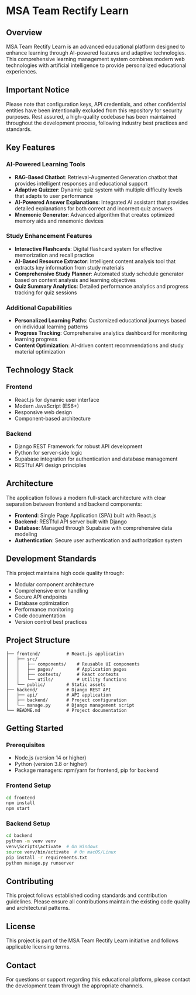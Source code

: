 # MSA Team Rectify Learn

## Overview

MSA Team Rectify Learn is an advanced educational platform designed to enhance learning through AI-powered features and adaptive technologies. This comprehensive learning management system combines modern web technologies with artificial intelligence to provide personalized educational experiences.

## Important Notice

Please note that configuration keys, API credentials, and other confidential entities have been intentionally excluded from this repository for security purposes. Rest assured, a high-quality codebase has been maintained throughout the development process, following industry best practices and standards.

## Key Features

### AI-Powered Learning Tools
- **RAG-Based Chatbot**: Retrieval-Augmented Generation chatbot that provides intelligent responses and educational support
- **Adaptive Quizzer**: Dynamic quiz system with multiple difficulty levels that adapts to user performance
- **AI-Powered Answer Explanations**: Integrated AI assistant that provides detailed explanations for both correct and incorrect quiz answers
- **Mnemonic Generator**: Advanced algorithm that creates optimized memory aids and mnemonic devices

### Study Enhancement Features
- **Interactive Flashcards**: Digital flashcard system for effective memorization and recall practice
- **AI-Based Resource Extractor**: Intelligent content analysis tool that extracts key information from study materials
- **Comprehensive Study Planner**: Automated study schedule generator based on content analysis and learning objectives
- **Quiz Summary Analytics**: Detailed performance analytics and progress tracking for quiz sessions

### Additional Capabilities
- **Personalized Learning Paths**: Customized educational journeys based on individual learning patterns
- **Progress Tracking**: Comprehensive analytics dashboard for monitoring learning progress
- **Content Optimization**: AI-driven content recommendations and study material optimization

## Technology Stack

### Frontend
- React.js for dynamic user interface
- Modern JavaScript (ES6+)
- Responsive web design
- Component-based architecture

### Backend
- Django REST Framework for robust API development
- Python for server-side logic
- Supabase integration for authentication and database management
- RESTful API design principles

## Architecture

The application follows a modern full-stack architecture with clear separation between frontend and backend components:

- **Frontend**: Single Page Application (SPA) built with React.js
- **Backend**: RESTful API server built with Django
- **Database**: Managed through Supabase with comprehensive data modeling
- **Authentication**: Secure user authentication and authorization system

## Development Standards

This project maintains high code quality through:
- Modular component architecture
- Comprehensive error handling
- Secure API endpoints
- Database optimization
- Performance monitoring
- Code documentation
- Version control best practices

## Project Structure

```
├── frontend/          # React.js application
│   ├── src/
│   │   ├── components/    # Reusable UI components
│   │   ├── pages/         # Application pages
│   │   ├── contexts/      # React contexts
│   │   └── utils/         # Utility functions
│   └── public/        # Static assets
├── backend/           # Django REST API
│   ├── api/           # API application
│   ├── backend/       # Project configuration
│   └── manage.py      # Django management script
└── README.md          # Project documentation
```

## Getting Started

### Prerequisites
- Node.js (version 14 or higher)
- Python (version 3.8 or higher)
- Package managers: npm/yarn for frontend, pip for backend

### Frontend Setup
```bash
cd frontend
npm install
npm start
```

### Backend Setup
```bash
cd backend
python -m venv venv
venv\Scripts\activate  # On Windows
source venv/bin/activate  # On macOS/Linux
pip install -r requirements.txt
python manage.py runserver
```

## Contributing

This project follows established coding standards and contribution guidelines. Please ensure all contributions maintain the existing code quality and architectural patterns.

## License

This project is part of the MSA Team Rectify Learn initiative and follows applicable licensing terms.

## Contact

For questions or support regarding this educational platform, please contact the development team through the appropriate channels.
